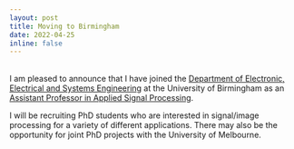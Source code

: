 ```yaml
---
layout: post
title: Moving to Birmingham
date: 2022-04-25
inline: false
---
```

<br>
I am pleased to announce that I have joined the <a href="https://www.birmingham.ac.uk/research/activity/eese/index.aspx" target="_blank">Department of Electronic, Electrical and Systems Engineering</a> at the University of Birmingham as an <a href="https://research.birmingham.ac.uk/en/persons/chris-gilliam" target="_blank">Assistant Professor in Applied Signal Processing</a>.


I will be recruiting PhD students who are interested in signal/image processing for a variety of different applications. There may also be the opportunity for joint PhD projects with the University of Melbourne.
